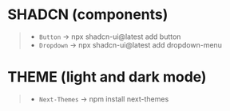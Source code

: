 # SHADCN (components)
>- `Button` → npx shadcn-ui@latest add button
>- `Dropdown` → npx shadcn-ui@latest add dropdown-menu

# THEME (light and dark mode)
>- `Next-Themes` → npm install next-themes